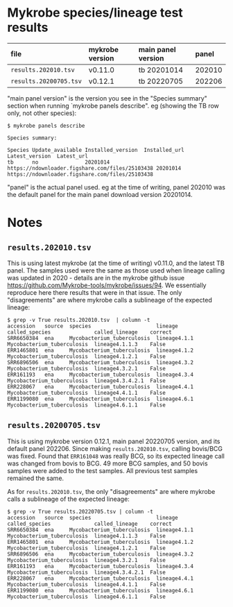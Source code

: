 # Mykrobe species/lineage test results

| file                   | mykrobe version | main panel version | panel  |
| :---                   | :---            | :---               | :---   |
| `results.202010.tsv`   | v0.11.0         | tb 20201014        | 202010 |
| `results.20200705.tsv` | v0.12.1         | tb 20220705        | 202206 |

"main panel version" is the version you see in the "Species summary" section
when running `mykrobe panels describe". eg (showing the TB row only, not other
species):
```
$ mykrobe panels describe

Species summary:

Species Update_available Installed_version  Installed_url                                   Latest_version  Latest_url
tb      no               20201014           https://ndownloader.figshare.com/files/25103438	20201014        https://ndownloader.figshare.com/files/25103438
```

"panel" is the actual panel used. eg at the time of writing, panel 202010
was the default panel for the main panel download version 20201014.

# Notes

## `results.202010.tsv`

This is using latest mykrobe (at the time of
writing) v0.11.0, and the latest TB panel. The samples used were the same
as those used when lineage calling was updated in 2020 - details are in
the mykrobe github issue https://github.com/Mykrobe-tools/mykrobe/issues/94.
We essentially reproduce here there results that were in that issue. The
only "disagreements" are where mykrobe calls a sublineage of the expected
lineage:

```
$ grep -v True results.202010.tsv  | column -t
accession   source  species                     lineage       called_species              called_lineage    correct
SRR6650384  ena     Mycobacterium_tuberculosis  lineage4.1.1  Mycobacterium_tuberculosis  lineage4.1.1.3    False
ERR1465801  ena     Mycobacterium_tuberculosis  lineage4.1.2  Mycobacterium_tuberculosis  lineage4.1.2.1    False
SRR6896506  ena     Mycobacterium_tuberculosis  lineage4.3.2  Mycobacterium_tuberculosis  lineage4.3.2.1    False
ERR161193   ena     Mycobacterium_tuberculosis  lineage4.3.4  Mycobacterium_tuberculosis  lineage4.3.4.2.1  False
ERR228067   ena     Mycobacterium_tuberculosis  lineage4.4.1  Mycobacterium_tuberculosis  lineage4.4.1.1    False
ERR1199080  ena     Mycobacterium_tuberculosis  lineage4.6.1  Mycobacterium_tuberculosis  lineage4.6.1.1    False
```

## `results.20200705.tsv`

This is using mykrobe version 0.12.1, main panel 20220705 version, and its
default panel 202206. Since making `results.202010.tsv`, calling bovis/BCG was
fixed. Found that `ERR161048` was really BCG, so its expected lineage call was
changed from bovis to BCG. 49 more BCG samples, and 50 bovis samples were added
to the test samples. All previous test samples remained the same.

As for `results.202010.tsv`, the
only "disagreements" are where mykrobe calls a sublineage of the expected
lineage:

```
$ grep -v True results.20220705.tsv | column -t
accession   source  species                     lineage       called_species              called_lineage    correct
SRR6650384  ena     Mycobacterium_tuberculosis  lineage4.1.1  Mycobacterium_tuberculosis  lineage4.1.1.3    False
ERR1465801  ena     Mycobacterium_tuberculosis  lineage4.1.2  Mycobacterium_tuberculosis  lineage4.1.2.1    False
SRR6896506  ena     Mycobacterium_tuberculosis  lineage4.3.2  Mycobacterium_tuberculosis  lineage4.3.2.1    False
ERR161193   ena     Mycobacterium_tuberculosis  lineage4.3.4  Mycobacterium_tuberculosis  lineage4.3.4.2.1  False
ERR228067   ena     Mycobacterium_tuberculosis  lineage4.4.1  Mycobacterium_tuberculosis  lineage4.4.1.1    False
ERR1199080  ena     Mycobacterium_tuberculosis  lineage4.6.1  Mycobacterium_tuberculosis  lineage4.6.1.1    False
```
